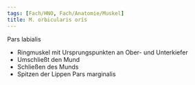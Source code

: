 ```yaml
---
tags: [Fach/HNO, Fach/Anatomie/Muskel]
title: M. orbicularis oris
---
```

Pars labialis
*   Ringmuskel mit Ursprungspunkten an Ober- und Unterkiefer
*   Umschließt den Mund
*   Schließen des Munds
*   Spitzen der Lippen
Pars marginalis